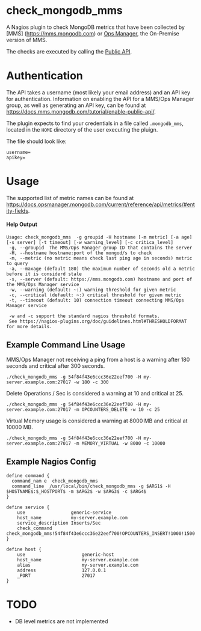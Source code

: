 # check_mongodb_mms
A Nagios plugin to check MongoDB metrics that have been collected by [MMS] (https://mms.mongodb.com) or [Ops Manager](https://www.mongodb.com/products/mongodb-enterprise-advanced), the On-Premise version of MMS.

The checks are executed by calling the [Public API](https://docs.mms.mongodb.com/reference/api/).

# Authentication
The API takes a username (most likely your email address) and an API key for authentication. Information on enabling the API for a MMS/Ops Manager group, as well as generating an API key, can be found at https://docs.mms.mongodb.com/tutorial/enable-public-api/.

The plugin expects to find your credentials in a file called `.mongodb_mms`, located in the `HOME` directory of the user executing the pluign.

The file should look like:

    username=
    apikey=


# Usage
The supported list of metric names can be found at https://docs.opsmanager.mongodb.com/current/reference/api/metrics/#entity-fields.

#### Help Output
    Usage: check_mongodb_mms  -g groupid -H hostname [-m metric] [-a age] [-s server] [-t timeout] [-w warning_level] [-c critica_level]
     -g, --groupid  The MMS/Ops Manager group ID that contains the server
     -H, --hostname hostname:port of the mongod/s to check
     -m, --metric (no metric means check last ping age in seconds) metric to query
     -a, --maxage (default 180) the maximum number of seconds old a metric before it is considerd stale
     -s, --server (default: https://mms.mongodb.com) hostname and port of the MMS/Ops Manager service
     -w, --warning (default: ~:) warning threshold for given metric
     -c, --critical (default: ~:) critical threshold for given metric
     -t, --timeout (default: 10) connection timeout connecting MMS/Ops Manager service

     -w and -c support the standard nagios threshold formats.
     See https://nagios-plugins.org/doc/guidelines.html#THRESHOLDFORMAT for more details.

## Example Command Line Usage
MMS/Ops Manager not receiving a ping from a host is a warning after 180 seconds and critical after 300 seconds.

    ./check_mongodb_mms -g 54f84f43e6ccc36e22eef700 -H my-server.example.com:27017 -w 180 -c 300

Delete Operations / Sec is considered a warning at 10 and critical at 25.

    ./check_mongodb_mms -g 54f84f43e6ccc36e22eef700 -H my-server.example.com:27017 -m OPCOUNTERS_DELETE -w 10 -c 25

Virtual Memory usage is considered a warning at 8000 MB and critical at 10000 MB.

    ./check_mongodb_mms -g 54f84f43e6ccc36e22eef700 -H my-server.example.com:27017 -m MEMORY_VIRTUAL -w 8000 -c 10000

## Example Nagios Config
    define command {
      command_nam e  check_mongodb_mms
      command_line  /usr/local/bin/check_mongodb_mms -g $ARG1$ -H $HOSTNAME$:$_HOSTPORT$ -m $ARG2$ -w $ARG3$ -c $ARG4$
    }

    define service {
        use                 generic-service
        host_name           my-server.example.com
        service_description Inserts/Sec
        check_command       check_mongodb_mms!54f84f43e6ccc36e22eef700!OPCOUNTERS_INSERT!1000!1500
    }

    define host {
        use                     generic-host
        host_name               my-server.example.com
        alias                   my-server.example.com
        address                 127.0.0.1
        _PORT                   27017
    }

# TODO
* DB level metrics are not implemented
